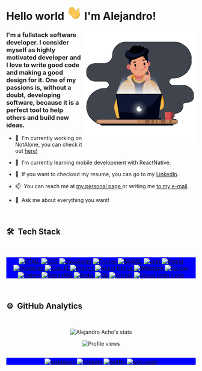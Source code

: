 <h1 align="left">Hello world <img src="https://github.com/Alejandroacho/Alejandroacho/blob/master/hi.gif" width="40px"> I'm Alejandro!</h1>
<img align="right" width="300em" height="300em" src="https://github.com/Alejandroacho/Alejandroacho/blob/master/Gif.gif?raw=true"/>

### I'm a fullstack software developer. I consider myself as highly motivated developer and I love to write good code and making a good design for it. One of my passions is, without a doubt, developing software, because it is a perfect tool to help others and build new ideas.

- 🔭 &nbsp;I’m currently working on NotAlone, you can check it out <a href="http://notalone.me"> here!</a>


- 🌱 &nbsp;I’m currently learning mobile development with ReactNative.


- 📝 &nbsp;If you want to checkout my resume, you can go to my <a href="https://www.linkedin.com/in/alejandro-acho/">LinkedIn</a>.


- 📫 &nbsp;You can reach me at <a href="http://alejandroacho.com"> my personal page </a> or writing me <a href="mailto:alejandroacho@hotmail.com">to my e-mail</a>.


- 💬 &nbsp;Ask me about everything you want!

<br>

## 🛠 &nbsp;Tech Stack
<br>
<div align="center">

  <p align="center" style="background:blue">
    <a href="https://developer.mozilla.org/en-US/docs/Web/HTML" target="_blank">
      <img align="center" src="https://img.shields.io/badge/-HTML-40444D?style=flat&logo=HTML5" alt="HTML"/>
    </a>
    <a href="https://developer.mozilla.org/en-US/docs/Web/CSS" target="_blank">
      <img align="center" src="https://img.shields.io/badge/-CSS-40444D?style=flat&logo=CSS3&logoColor=1572B6" alt="CSS"/>
    </a>
    <a href="https://developer.mozilla.org/en-US/docs/Web/JavaScript" target="_blank">
      <img align="center" src="https://img.shields.io/badge/-JavaScript-40444D?style=flat&logo=javascript" alt="JavaScript"/>
    </a>
    <a href="https://www.python.org/" target="_blank">
      <img align="center" src="https://img.shields.io/badge/-Python-40444D?style=flat&logo=python" alt="Python"/>
    </a>
    <a href="https://dev.mysql.com/doc/" target="_blank">
      <img align="center" src="https://img.shields.io/badge/-MySQL-40444D?style=flat&logo=mysql" alt="MySQL"/>
    </a>
    <a href="https://jestjs.io/" target="_blank">
      <img align="center" src="https://img.shields.io/badge/-Jest-40444D?style=flat&logo=jest" alt="Jest"/>
    </a>
    <a href="https://docs.pytest.org/" target="_blank">
      <img align="center" src="https://img.shields.io/badge/-Pytest-40444D?style=flat&logo=pytest" alt="Pytest"/>
    </a>
    <a href="https://getbootstrap.com/" target="_blank">
      <img align="center" src="https://img.shields.io/badge/-Bootstrap-40444D?style=flat&logo=bootstrap" alt="Bootstrap"/>
    </a>
    <a href="https://vuejs.org/" target="_blank">
      <img align="center" src="https://img.shields.io/badge/-Vue.JS-40444D?style=flat&logo=vue.js" alt="Vue.JS"/>
    </a>    
    <a href="https://www.djangoproject.com/" target="_blank">
      <img align="center" src="https://img.shields.io/badge/-Django-40444D?style=flat&logo=django" alt="Django"/>
    </a>
    <a href="https://reactnative.dev/" target="_blank">
      <img align="center" src="https://img.shields.io/badge/-React%20Native-40444D?style=flat&logo=react" alt="React Native"/>
    </a>
    <a href="https://webpack.js.org/" target="_blank">
      <img align="center" src="https://img.shields.io/badge/-Webpack-40444D?style=flat&logo=webpack" alt="Webpack"/>
    </a>
    <a href="https://www.docker.com/" target="_blank">
      <img align="center" src="https://img.shields.io/badge/-Docker-40444D?style=flat&logo=docker" alt="Docker"/>
    </a>  
    <a href="https://docs.celeryproject.org/en/stable/" target="_blank">
      <img align="center" src="https://img.shields.io/badge/-Celery-40444D?style=flat&logo=celery" alt="Celery"/>
    </a>  
    <a href="https://www.rabbitmq.com/" target="_blank">
      <img align="center" src="https://img.shields.io/badge/-RabbitMQ-40444D?style=flat&logo=rabbitmq" alt="RabbitMQ"/>
    </a>  
    <a href="https://redis.io/" target="_blank">
      <img align="center" src="https://img.shields.io/badge/-Redis-40444D?style=flat&logo=redis" alt="Redis"/>
    </a>  
    <a href="https://git-scm.com/" target="_blank">
      <img align="center" src="https://img.shields.io/badge/-Git-40444D?style=flat&logo=git" alt="Git"/>
    </a>  
    <a href="https://github.com/" target="_blank">
      <img align="center" src="https://img.shields.io/badge/-GitHub-40444D?style=flat&logo=github" alt="GitHub"/>
    </a>  
    <a href="https://code.visualstudio.com/" target="_blank">
      <img align="center" src="https://img.shields.io/badge/-VS%20Code-40444D?style=flat&logo=visual-studio-code&logoColor=007ACC" alt="Visual Stdio Code"/>
    </a>
  </p>

</div>
<br>

## ⚙️ &nbsp;GitHub Analytics
<br>

<p align="center">
  <img width="530em" src="https://github-readme-stats.vercel.app/api?username=Alejandroacho&show_icons=true&theme=nightowl" alt="Alejandro Acho's stats"/>
</p>

<!--
[![Top Langs](https://github-readme-stats.vercel.app/api/top-langs/?username=Alejandroacho&layout=compact&theme=nightowl)](https://github.com/Alejandroacho/)
[![Wakatime stats](https://github-readme-stats.vercel.app/api/wakatime?username=Alejandroacho)](https://github.com/Alejandroacho/)
!-->

<p align="center"> <img src="https://komarev.com/ghpvc/?username=Alejandroacho&color=blueviolet" alt="Profile views" /> </p>


##

<p align="center" style="background:blue">
  <a href="https://instagram.com/alejandroacho" target="_blank">
   <img align="center" src="https://img.shields.io/badge/-Instagram-05122A?style=flat&logo=instagram" alt="instagram"/>
  </a>
  <a href="https://linkedin.com/in/alejandro-acho" target="_blank">
    <img align="center" src="https://img.shields.io/badge/-LinkedIn-05122A?style=flat&logo=linkedin" alt="linkedin"/>
  </a>
  <a href="https://twitter.com/alejoacho" target="_blank">
   <img align="center" src="https://img.shields.io/badge/-Twitter-05122A?style=flat&logo=twitter" alt="twitter"/>
  </a>
    <a href="http://alejandroacho.com" target="_blank">
   <img align="center" src="https://img.shields.io/badge/-Web%20Page-05122A?style=flat&logo=googlechrome" alt="web page"/>
  </a>
</p>
